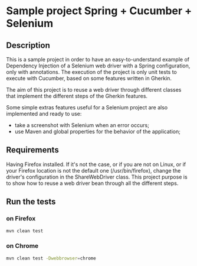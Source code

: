 # Sample project Spring + Cucumber + Selenium

## Description

This is a sample project in order to have an easy-to-understand example of Dependency Injection of a Selenium web driver with a Spring configuration, only with annotations.
The execution of the project is only unit tests to execute with Cucumber, based on some features written in Gherkin.

The aim of this project is to reuse a web driver through different classes that implement the different steps of the Gherkin features.

Some simple extras features useful for a Selenium project are also implemented and ready to use: 
 - take a screenshot with Selenium when an error occurs;
 - use Maven and global properties for the behavior of the application; 

## Requirements

Having Firefox installed.
If it's not the case, or if you are not on Linux, or if your Firefox location is not the default one (/usr/bin/firefox), change the driver's configuration in the ShareWebDriver class.
This project purpose is to show how to reuse a web driver bean through all the different steps.

## Run the tests
### on Firefox
```bash
mvn clean test
```

### on Chrome
```bash
mvn clean test -Dwebbrowser=chrome
```

